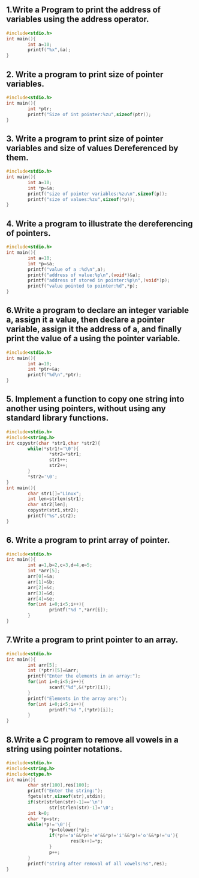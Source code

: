 ## 1.Write a Program to print the address of variables using the address operator.
```c
#include<stdio.h>
int main(){
        int a=10;
        printf("%x",&a);
}
```
## 2. Write a program to print size of pointer variables.
```c
#include<stdio.h>
int main(){
        int *ptr;
        printf("Size of int pointer:%zu",sizeof(ptr));
}
```
## 3. Write a program to print size of pointer variables and size of values Dereferenced by them.
```c
#include<stdio.h>
int main(){
        int a=10;
        int *p=&a;
        printf("size of pointer variables:%zu\n",sizeof(p));
        printf("size of values:%zu",sizeof(*p));
}
```
## 4. Write a program to illustrate the dereferencing of pointers.
```c
#include<stdio.h>
int main(){
        int a=10;
        int *p=&a;
        printf("value of a :%d\n",a);
        printf("address of value:%p\n",(void*)&a);
        printf("address of stored in pointer:%p\n",(void*)p);
        printf("value pointed to pointer:%d",*p);
}
```
## 6.Write a program to declare an integer variable a, assign it a value, then declare a pointer variable, assign it the address of a, and finally print the value of a using the pointer variable.
```c
#include<stdio.h>
int main(){
        int a=10;
        int *ptr=&a;
        printf("%d\n",*ptr);
}
```
## 5. Implement a function to copy one string into another using pointers, without using any standard library functions.
```c
#include<stdio.h>
#include<string.h>
int copystr(char *str1,char *str2){
        while(*str1!='\0'){
                *str2=*str1;
                str1++;
                str2++;
        }
        *str2='\0';
}
int main(){
        char str1[]="Linux";
        int len=strlen(str1);
        char str2[len];
        copystr(str1,str2);
        printf("%s",str2);
}
```
## 6. Write a program to print array of pointer.
```c
#include<stdio.h>
int main(){
        int a=1,b=2,c=3,d=4,e=5;
        int *arr[5];
        arr[0]=&a;
        arr[1]=&b;
        arr[2]=&c;
        arr[3]=&d;
        arr[4]=&e;
        for(int i=0;i<5;i++){
                printf("%d ",*arr[i]);
        }
}
```
## 7.Write a program to print pointer to an array.
```c
#include<stdio.h>
int main(){
        int arr[5];
        int (*ptr)[5]=&arr;
        printf("Enter the elements in an array:");
        for(int i=0;i<5;i++){
                scanf("%d",&(*ptr)[i]);
        }
        printf("Elements in the array are:");
        for(int i=0;i<5;i++){
                printf("%d ",(*ptr)[i]);
        }
}
```
## 8.Write a C program to remove all vowels in a string using pointer notations.
```c
#include<stdio.h>
#include<string.h>
#include<ctype.h>
int main(){
        char str[100],res[100];
        printf("Enter the string:");
        fgets(str,sizeof(str),stdin);
        if(str[strlen(str)-1]=='\n')
                str[strlen(str)-1]='\0';
        int k=0;
        char *p=str;
        while(*p!='\0'){
                *p=tolower(*p);
                if(*p!='a'&&*p!='e'&&*p!='i'&&*p!='o'&&*p!='u'){
                        res[k++]=*p;
                }
                p++;
        }
        printf("string after removal of all vowels:%s",res);
}
```

